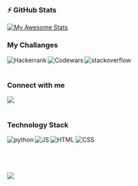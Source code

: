 ### :zap: GitHub Stats
[![My Awesome Stats](https://awesome-github-stats.azurewebsites.net/user-stats/ladymindhunter?cardType=github&theme=tokyonight&Ring=1A19FF)](https://git.io/awesome-stats-card)

### My Challanges

[<img align="left" alt="Hackerrank" src="https://img.shields.io/badge/Hackerrank-white?style=for-the-badge&logo=hackerrank&logoColor=#1ba94c" />][hackerrank]
[<img align="left" alt="Codewars" src="https://img.shields.io/badge/Codewars-black?style=for-the-badge&logo=codewars&logoColor=red" />][codewars]
[<img align="left" alt="stackoverflow" src="https://img.shields.io/badge/Stack_Overflow-orange?style=for-the-badge&logo=stack-overflow&logoColor=black" />][stackoverflow]  

<br> 
<br>   

### Connect with me 


[<img align="left" src="https://img.shields.io/badge/LinkedIn-0077B5?style=for-the-badge&logo=linkedin&logoColor=white" />][in]  

<br> 
<br>   

### Technology Stack 

<img align="left" alt="python" src="https://img.shields.io/badge/Python-FFD43B?style=for-the-badge&logo=python&logoColor=darkgreen" />
<img align="left" alt="JS" src="https://img.shields.io/badge/JavaScript-F7DF1E?style=for-the-badge&logo=javascript&logoColor=black" />
<img align="left" alt="HTML" src="https://img.shields.io/badge/HTML5-E34F26?style=for-the-badge&logo=html5&logoColor=white" />
<img align="left" alt="CSS" src="https://img.shields.io/badge/CSS3-1572B6?style=for-the-badge&logo=css3&logoColor=white" />

  
<br> 
<br>   




<br>
<br>
<br>
  

<img align="center" src="https://github-readme-stats.vercel.app/api/top-langs?username=ladymindhunter&show_icons=true&theme=dark&locale=en&layout=compact"/>


[codewars]: https://www.codewars.com/users/
[hackerrank]: https://www.hackerrank.com/gzdbyhn
[stackoverflow]: https://stackoverflow.com/users/15897604/
[gmail]: mailto:fgjhgjhj@gmail.com
[in]: https://www.linkedin.com/in/gozdebayhan/
